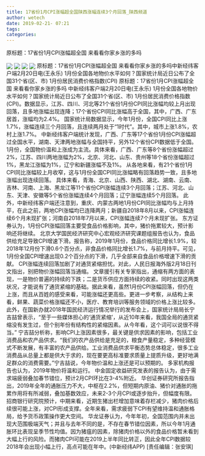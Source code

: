 ```yaml
---
title: 17省份1月CPI涨幅超全国陕西涨幅连续3个月回落_陕西频道
author: wetech
date: 2019-02-21- 07:21
tags: 
categories: 
---
```

原标题：17省份1月CPI涨幅超全国 来看看你家乡涨的多吗
<!-- more -->
                
<img align="center" border="0" src="http://p2.ifengimg.com/a/2019_08/12beb12927095a9_size742_w1200_h1010.jpg" />
                
<img align="center" border="0" src="http://p2.ifengimg.com/a/2019_08/4bd04e4ce800ee0_size105_w800_h439.jpg" />
            
<img align="center" border="0" src="http://p3.ifengimg.com/a/2019_08/1ced011867920e6_size183_w540_h350.jpg" />
<img align="center" border="0" src="http://p2.ifengimg.com/a/2016/0810/204c433878d5cf9size1_w16_h16.png" />
原标题：17省份1月CPI涨幅超全国 来看看你家乡涨的多吗中新经纬客户端2月20日电(王永乐) 1月份全国各地物价水平如何？国家统计局近日公布了全国31个省(区、市) 1月份居民消费价格指数(CPI)
原标题：17省份1月CPI涨幅超全国 来看看你家乡涨的多吗
中新经纬客户端2月20日电(王永乐) 1月份全国各地物价水平如何？国家统计局近日公布了全国31个省(区、市) 1月份居民消费价格指数(CPI)。数据显示，江苏、四川、河北等21个省份1月份CPI同比涨幅均较上月出现回落，且多地涨幅出现连降；17个省份CPI同比涨幅高于全国，其中，广西、广东居首，涨幅均为2.4%。
国家统计局数据显示，今年1月份，全国CPI同比上涨1.7%，涨幅连续三个月回落，且连续两月处于“1时代”。其中，城市上涨1.8%，农村上涨1.7%。
中新经纬客户端统计发现，广西、广东等17个省份1月份CPI涨幅超过全国水平，湖南、天津两地涨幅与全国持平，另外12个省份CPI数据低于全国。
1月份，全国物价温和上涨成为主流。具体来看，广西、广东等8个省份涨幅超过2%，江苏、四川两地涨幅为2%，北京、河北、山东、贵州等18个省份涨幅超过1%，黑龙江涨幅为1%，辽宁和新疆涨幅不及1%。
从各地来看，有21个省份1月CPI同比涨幅较上月收窄，这与1月份全国CPI同比涨幅略有回落趋势一致，且多地涨幅出现连续回落。
具体来看，青海、北京、山西、陕西、湖北、湖南、云南、吉林、河南、上海、黑龙江等11个省份CPI涨幅连续3个月回落；江苏、河北、山东、天津、安徽等5个省份涨幅连续4个月回落；辽宁涨幅连续5个月回落。
此外，中新经纬客户端还注意到，重庆、内蒙古两地1月份CPI同比涨幅均与上月持平，在此之前，两地CPI涨幅均已连降两月；新疆自2018年8月以来，CPI涨幅连续6个月未现扩张；河南自2018年7月以来，CPI涨幅连续7个月未现扩张。
东方证券认为，1月份CPI涨幅回落主要受食品价格影响，其中，猪价拖累较大，预计影响还将继续。
北京大学国民经济研究中心宏观经济研究课题组报告也认为，食品供给充足导致CPI增速下滑。报告称，2019年1月份，食品价格同比增长1.9%，较2018年12月份下滑0.6个百分点，非食品价格同比增长1.7%，与前月持平。可见，1月份全国CPI增速出现0.2个百分点的下滑，几乎全部来自食品价格增速下滑的贡献。
CPI涨幅连续回落加剧了对通货紧缩担忧。对此，人民日报海外版2月18日刊文指出，别把物价涨幅回落当通缩。
文章援引有关专家指出，通缩有两方面的表现，一是物价普遍的持续的下跌；二是货币供应方面持续的收紧。同时出现这两类状况，才能说有了通货紧缩的基础。据此来看，虽然1月份CPI涨幅回落，但仍在上涨，而且从百姓的感受来看，可能涨幅还更高些。更进一步考察，从结构上来看，鲜果、蔬菜价格涨幅还不小，医疗、教育培训等服务领域的价格上涨比较多。
此外，在国新办就2018年国民经济运行情况举行的发布会上，国家统计局局长宁吉喆曾表示，“至于一些媒体担心的‘通货紧缩’，从近10年来看，我国全局的通货紧缩没有发生过，但个别年份有结构性的紧缩因素。从今年看，这个词可以说很不得当。”
宁吉喆分析称，影响CPI上涨因素很多，最关键是供求因素的影响，包括工业消费品和农产品供求。“我们的农产品供给是充足的，粮食产量稳定，多种经营模式不断发展，有丰富的农产品供给。工业消费品供求平衡态势总体稳定，很多工业消费品从总量上都是供大于求的，现在要更高标准要求质量上提质升级，更好地满足群众的消费需要。”宁吉喆说，今年物价温和上涨还是可以预期的。
多家机构报告也认为，2019年物价将温和运行。
中金固定收益研究发表的报告认为，由于需求端疲弱叠加春节错位，预计2月CPI环比在3-4%附近。
华创证券研究所报告指出，2019年全年的通胀压力不大，中枢在2.2%，但短期内原油、猪价对通胀的拖累作用将有所减弱，叠加基数效应，未来2-3个月CPI或逐步抬升，但幅度有限。
招商银行研究院预计，中期来看，近期生猪出栏增加意味着存栏减少，猪肉价格后续很可能上涨，对CPI形成支撑。全年来看，需求疲弱下CPI有望维持温和通胀格局，给予货币政策操作更大空间。
华龙证券认为，今年年初，全国范围内并未出现大范围极端天气；并且与去年不同的是，不存在春节错位因素，所以今年1月通胀环比表现呈季节性均值。因为猪瘟的因素，除猪肉价格以外的食品价格暂未看到大幅上行的风险。而猪肉CPI可能在2019上半年同比转正，因此全年CPI数据较2018年会出现小幅上行，高点可能在年中。(中新经纬APP)
[责任编辑：张安琪]
            
